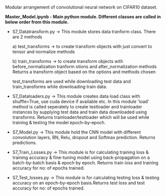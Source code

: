 Modular arrangement of convolutional neural network on CIFAR10 dataset.

**Master_Model.ipynb - Main python module. Different classes are called in below order from this module.**
- S7_Datatransform.py -> This module stores data tranform class. There are 2 methods 

  a) test_transforms -> to create transform objects with just convert to tensor and normalize methods 
  
  b) train_transforms -> to create transform objects with before_normalization tranform otions and after_normalization methods 
  Returns a transform object based on the options and methods chosen
  
  test_transforms are used while downloading test data and train_transforms while downloading train data.
- S7_Dataloaders.py -> This module creates data load class with shuffle=True, use cuda device if available etc. In this module 'load' method is called seperately to create testloader and trainloader instances by supplying test data and train data downloaded using transforms. Returns trainloader/testloader which will be used while training & testing the model epoch-by-epoch.
- S7_Model.py -> This module hold the CNN model with different convolution layers, BN, Relu, dropout and Softmax prediction. Returns predictions.
- S7_Train_Losses.py -> This module is for calculating training loss & training accuracy & fine-tuning model using back-propagation on a batch-by-batch basis & epoch by epoch. Returns train loss and training accuracy for no: of epochs trained.
- S7_Test_losses.py -> This module is for calculating testing loss & testing accuracy on an epoch-by-epoch basis.Returns test loss and test accuracy for no: of epochs trained.
